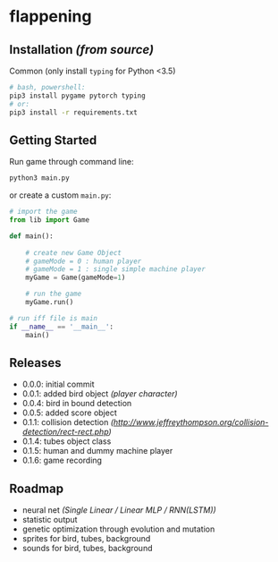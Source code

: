 # flappening

## Installation *(from source)*

Common (only install `typing` for Python <3.5)
```bash
# bash, powershell:
pip3 install pygame pytorch typing
# or:
pip3 install -r requirements.txt
```

## Getting Started
Run game through command line:
```bash
python3 main.py
```
or create a custom `main.py`:
```python
# import the game
from lib import Game

def main():
    
    # create new Game Object
    # gameMode = 0 : human player
    # gameMode = 1 : single simple machine player
    myGame = Game(gameMode=1)

    # run the game
    myGame.run()

# run iff file is main
if __name__ == '__main__':
    main()
```

## Releases
* 0.0.0: initial commit
* 0.0.1: added bird object *(player character)*
* 0.0.4: bird in bound detection
* 0.0.5: added score object
* 0.1.1: collision detection *(http://www.jeffreythompson.org/collision-detection/rect-rect.php)*
* 0.1.4: tubes object class
* 0.1.5: human and dummy machine player
* 0.1.6: game recording

## Roadmap
* neural net *(Single Linear / Linear MLP / RNN(LSTM))*
* statistic output
* genetic optimization through evolution and mutation
* sprites for bird, tubes, background
* sounds for bird, tubes, background
